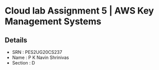 # Cloud lab Assignment 5 | AWS Key Management Systems
## Details 
- SRN : PES2UG20CS237
- Name : P K Navin Shrinivas 
- Section : D
## 